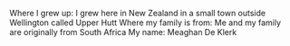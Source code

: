 Where I grew up: I grew here in New Zealand in a small town outside Wellington called Upper Hutt
Where my family is from: Me and my family are originally from South Africa 
My name: Meaghan De Klerk 